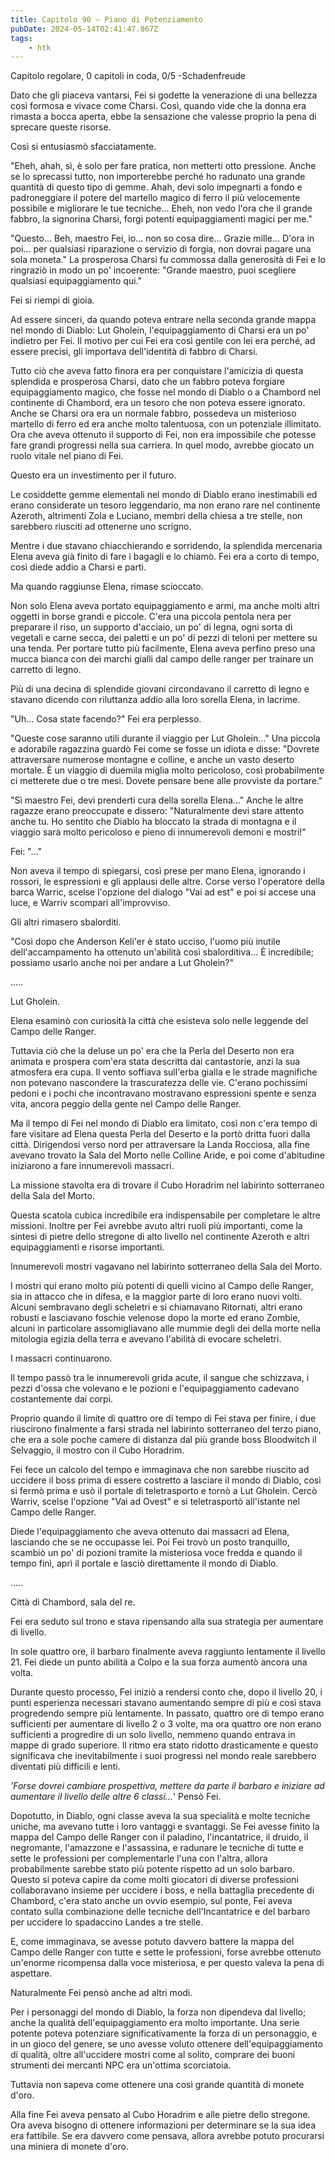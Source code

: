 ```yaml
---
title: Capitolo 90 – Piano di Potenziamento
pubDate: 2024-05-14T02:41:47.867Z
tags:
    - htk
---
```


Capitolo regolare,
0 capitoli in coda, 0/5
-Schadenfreude

Dato che gli piaceva vantarsi, Fei si godette la venerazione di una bellezza così formosa e vivace come Charsi. Così, quando vide che la donna era rimasta a bocca aperta, ebbe la sensazione che valesse proprio la pena di sprecare queste risorse.

Così si entusiasmò sfacciatamente.

"Eheh, ahah, sì, è solo per fare pratica, non metterti otto pressione. Anche se lo sprecassi tutto, non importerebbe perché ho radunato una grande quantità di questo tipo di gemme. Ahah, devi solo impegnarti a fondo e padroneggiare il potere del martello magico di ferro il più velocemente possibile e migliorare le tue tecniche... Eheh, non vedo l'ora che il grande fabbro, la signorina Charsi, forgi potenti equipaggiamenti magici per me."

"Questo... Beh, maestro Fei, io... non so cosa dire... Grazie mille... D'ora in poi... per qualsiasi riparazione o servizio di forgia, non dovrai pagare una sola moneta."  La prosperosa Charsi fu commossa dalla generosità di Fei e lo ringraziò in modo un po' incoerente: "Grande maestro, puoi scegliere qualsiasi equipaggiamento qui."

Fei si riempì di gioia.

Ad essere sinceri, da quando poteva entrare nella seconda grande mappa nel mondo di Diablo: Lut Gholein, l'equipaggiamento di Charsi era un po' indietro per Fei. Il motivo per cui Fei era così gentile con lei era perché, ad essere precisi, gli importava dell'identità di fabbro di Charsi.

Tutto ciò che aveva fatto finora era per conquistare l'amicizia di questa splendida e prosperosa Charsi, dato che un fabbro poteva forgiare equipaggiamento magico, che fosse nel mondo di Diablo o a Chambord nel continente di Chambord, era un tesoro che non poteva essere ignorato. Anche se Charsi ora era un normale fabbro, possedeva un misterioso martello di ferro ed era anche molto talentuosa, con un potenziale illimitato. Ora che aveva ottenuto il supporto di Fei, non era impossibile che potesse fare grandi progressi nella sua carriera. In quel modo, avrebbe giocato un ruolo vitale nel piano di Fei.

Questo era un investimento per il futuro.

Le cosiddette gemme elementali nel mondo di Diablo erano inestimabili ed erano considerate un tesoro leggendario, ma non erano rare nel continente Azeroth, altrimenti Zola e Luciano, membri della chiesa a tre stelle, non sarebbero riusciti ad ottenerne uno scrigno.

Mentre i due stavano chiacchierando e sorridendo, la splendida mercenaria Elena aveva già finito di fare i bagagli e lo chiamò. Fei era a corto di tempo, così diede addio a Charsi e partì.

Ma quando raggiunse Elena, rimase scioccato.

Non solo Elena aveva portato equipaggiamento e armi, ma anche molti altri oggetti in borse grandi e piccole. C'era una piccola pentola nera per preparare il riso, un supporto d'acciaio, un po' di legna, ogni sorta di vegetali e carne secca, dei paletti e un po' di pezzi di teloni per mettere su una tenda. Per portare tutto più facilmente, Elena aveva perfino preso una mucca bianca con dei marchi gialli dal campo delle ranger per trainare un carretto di legno.

Più di una decina di splendide giovani circondavano il carretto di legno e stavano dicendo con riluttanza addio alla loro sorella Elena, in lacrime.

"Uh... Cosa state facendo?" Fei era perplesso.

"Queste cose saranno utili durante il viaggio per Lut Gholein..." Una piccola e adorabile ragazzina guardò Fei come se fosse un idiota e disse: "Dovrete attraversare numerose montagne e colline, e anche un vasto deserto mortale. È un viaggio di duemila miglia molto pericoloso, così probabilmente ci metterete due o tre mesi. Dovete pensare bene alle provviste da portare."

"Sì maestro Fei, devi prenderti cura della sorella Elena..." Anche le altre ragazze erano preoccupate e dissero: "Naturalmente devi stare attento anche tu. Ho sentito che Diablo ha bloccato la strada di montagna e il viaggio sarà molto pericoloso e pieno di innumerevoli demoni e mostri!"

Fei: "..."

Non aveva il tempo di spiegarsi, così prese per mano Elena, ignorando i rossori, le espressioni e gli applausi delle altre. Corse verso l'operatore della barca Warric, scelse l'opzione del dialogo "Vai ad est" e poi si accese una luce, e Warriv scomparì all'improvviso.

Gli altri rimasero sbalorditi.

"Così dopo che Anderson Keli'er è stato ucciso, l'uomo più inutile dell'accampamento ha ottenuto un'abilità così sbalorditiva... È incredibile; possiamo usarlo anche noi per andare a Lut Gholein?"

.....

Lut Gholein.

Elena esaminò con curiosità la città che esisteva solo nelle leggende del Campo delle Ranger.

Tuttavia ciò che la deluse un po' era che la Perla del Deserto non era animata e prospera com'era stata descritta dai cantastorie, anzi la sua atmosfera era cupa. Il vento soffiava sull'erba gialla e le strade magnifiche non potevano nascondere la trascuratezza delle vie. C'erano pochissimi pedoni e i pochi che incontravano mostravano espressioni spente e senza vita, ancora peggio della gente nel Campo delle Ranger.

Ma il tempo di Fei nel mondo di Diablo era limitato, così non c'era tempo di fare visitare ad Elena questa Perla del Deserto e la portò dritta fuori dalla città. Dirigendosi verso nord per attraversare la Landa Rocciosa, alla fine avevano trovato la Sala del Morto nelle Colline Aride, e poi come d'abitudine iniziarono a fare innumerevoli massacri.

La missione stavolta era di trovare il Cubo Horadrim nel labirinto sotterraneo della Sala del Morto.

Questa scatola cubica incredibile era indispensabile per completare le altre missioni. Inoltre per Fei avrebbe avuto altri ruoli più importanti, come la sintesi di pietre dello stregone di alto livello nel continente Azeroth e altri equipaggiamenti e risorse importanti.

Innumerevoli mostri vagavano nel labirinto sotterraneo della Sala del Morto.

I mostri qui erano molto più potenti di quelli vicino al Campo delle Ranger, sia in attacco che in difesa, e la maggior parte di loro erano nuovi volti. Alcuni sembravano degli scheletri e si chiamavano Ritornati, altri erano robusti e lasciavano foschie velenose dopo la morte ed erano Zombie, alcuni  in particolare assomigliavano alle mummie degli dei della morte nella mitologia egizia della terra e avevano l'abilità di evocare scheletri.

I massacri continuarono.

Il tempo passò tra le innumerevoli grida acute, il sangue che schizzava, i pezzi d'ossa che volevano e le pozioni e l'equipaggiamento cadevano costantemente dai corpi.

Proprio quando il limite di quattro ore di tempo di Fei stava per finire, i due riuscirono finalmente a farsi strada nel labirinto sotterraneo del terzo piano, che era a sole poche camere di distanza dal più grande boss Bloodwitch il Selvaggio, il mostro con il Cubo Horadrim.

Fei fece un calcolo del tempo e immaginava che non sarebbe riuscito ad uccidere il boss prima di essere costretto a lasciare il mondo di Diablo, così si fermò prima e usò il portale di teletrasporto e tornò a Lut Gholein. Cercò Warriv, scelse l'opzione "Vai ad Ovest" e si teletrasportò all'istante nel Campo delle Ranger.

Diede l'equipaggiamento che aveva ottenuto dai massacri ad Elena, lasciando che se ne occupasse lei. Poi Fei trovò un posto tranquillo, scambiò un po' di pozioni tramite la misteriosa voce fredda e quando il tempo finì, aprì il portale e lasciò direttamente il mondo di Diablo.

.....

Città di Chambord, sala del re.

Fei era seduto sul trono e stava ripensando alla sua strategia per aumentare di livello.

In sole quattro ore, il barbaro finalmente aveva raggiunto lentamente il livello 21. Fei diede un punto abilità a Colpo e la sua forza aumentò ancora una volta.

Durante questo processo, Fei iniziò a rendersi conto che, dopo il livello 20, i punti esperienza necessari stavano aumentando sempre di più e così stava progredendo sempre più lentamente. In passato, quattro ore di tempo erano sufficienti per aumentare di livello 2 o 3 volte, ma ora quattro ore non erano sufficienti a progredire di un solo livello, nemmeno quando entrava in mappe di grado superiore. Il ritmo era stato ridotto drasticamente e questo significava che inevitabilmente i suoi progressi nel mondo reale sarebbero diventati più difficili e lenti.

<em>'Forse dovrei cambiare prospettiva, mettere da parte il barbaro e iniziare ad aumentare il livello delle altre 6 classi...</em>' Pensò Fei.

Dopotutto, in Diablo, ogni classe aveva la sua specialità e molte tecniche uniche, ma avevano tutte i loro vantaggi e svantaggi. Se Fei avesse finito la mappa del Campo delle Ranger con il paladino, l'incantatrice, il druido, il negromante, l'amazzone e l'assassina, e radunare le tecniche di tutte e sette le professioni per complementarle l'una con l'altra, allora probabilmente sarebbe stato più potente rispetto ad un solo barbaro.
Questo si poteva capire da come molti giocatori di diverse professioni collaboravano insieme per uccidere i boss, e nella battaglia precedente di Chambord, c'era stato anche un ovvio esempio, sul ponte, Fei aveva contato sulla combinazione delle tecniche dell'Incantatrice e del barbaro per uccidere lo spadaccino Landes a tre stelle.

E, come immaginava, se avesse potuto davvero battere la mappa del Campo delle Ranger con tutte e sette le professioni, forse avrebbe ottenuto un'enorme ricompensa dalla voce misteriosa, e per questo valeva la pena di aspettare.

Naturalmente Fei pensò anche ad altri modi.

Per i personaggi del mondo di Diablo, la forza non dipendeva dal livello; anche la qualità dell'equipaggiamento era molto importante. Una serie potente poteva potenziare significativamente la forza di un personaggio, e in un gioco del genere, se uno avesse voluto ottenere dell'equipaggiamento di qualità, oltre all'uccidere mostri come al solito, comprare dei buoni strumenti dei mercanti NPC era un'ottima scorciatoia.

Tuttavia non sapeva come ottenere una così grande quantità di monete d'oro.

Alla fine Fei aveva pensato al Cubo Horadrim e alle pietre dello stregone. Ora aveva bisogno di ottenere informazioni per determinare se la sua idea era fattibile. Se era davvero come pensava, allora avrebbe potuto procurarsi una miniera di monete d'oro.




